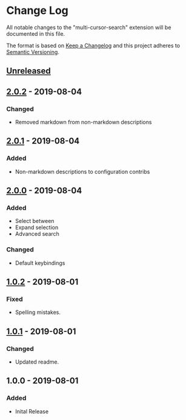 # Change Log
All notable changes to the "multi-cursor-search" extension will be documented in this file.

The format is based on [Keep a Changelog](http://keepachangelog.com/en/1.0.0/) and this project adheres to [Semantic Versioning](http://semver.org/spec/v2.0.0.html).

## [Unreleased]

## [2.0.2] - 2019-08-04
### Changed
- Removed markdown from non-markdown descriptions

## [2.0.1] - 2019-08-04
### Added
- Non-markdown descriptions to configuration contribs

## [2.0.0] - 2019-08-04
### Added
- Select between
- Expand selection
- Advanced search

### Changed
- Default keybindings

## [1.0.2] - 2019-08-01
### Fixed
- Spelling mistakes.

## [1.0.1] - 2019-08-01
### Changed
- Updated readme.

## 1.0.0 - 2019-08-01
### Added
- Inital Release

[Unreleased]: https://github.com/yo1dog/vscode-multi-cursor-search/compare/v2.0.2...HEAD
[2.0.2]: https://github.com/yo1dog/vscode-multi-cursor-search/compare/v2.0.1...v2.0.2
[2.0.1]: https://github.com/yo1dog/vscode-multi-cursor-search/compare/v2.0.0...v2.0.1
[2.0.0]: https://github.com/yo1dog/vscode-multi-cursor-search/compare/v1.0.2...v2.0.0
[1.0.2]: https://github.com/yo1dog/vscode-multi-cursor-search/compare/v1.0.1...v1.0.2
[1.0.1]: https://github.com/yo1dog/vscode-multi-cursor-search/compare/v1.0.0...v1.0.1